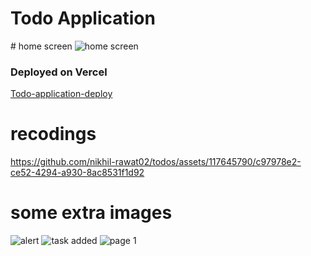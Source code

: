 <h1> Todo Application</h1>
# home screen
<img scr="https://github-production-user-asset-6210df.s3.amazonaws.com/117645790/254796822-4dcda3b6-3842-48d4-a39d-dbc7880c1317.png" alt="home screen">

### Deployed on Vercel
[Todo-application-deploy]([https://gmail-clone-swart.vercel.app/](https://todos-khaki.vercel.app/))

# recodings 
https://github.com/nikhil-rawat02/todos/assets/117645790/c97978e2-ce52-4294-a930-8ac8531f1d92

# some extra images
![alert](https://github.com/nikhil-rawat02/todos/assets/117645790/ca8dd96a-d518-4904-9376-ce3c892b5a8a)
![task added](https://github.com/nikhil-rawat02/todos/assets/117645790/69a8e617-7e2b-4117-abba-1a8afd295f2a)
![page 1](https://github.com/nikhil-rawat02/todos/assets/117645790/3eaad697-e471-4e6e-ba25-fc8943b86866)
